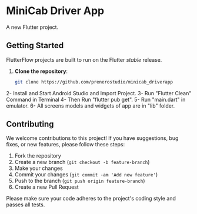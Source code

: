 # MiniCab Driver App

A new Flutter project.

## Getting Started

FlutterFlow projects are built to run on the Flutter _stable_ release.

1. **Clone the repository**:
   ```bash
   git clone https://github.com/prenerostudio/minicab_driverapp

2- Install and Start Android Studio and Import Project.
3- Run "Flutter Clean" Command in Terminal
4- Then Run "flutter pub get".
5- Run "main.dart" in emulator.
6- All screens models and widgets of app are in "lib" folder.

## Contributing

We welcome contributions to this project! If you have suggestions, bug fixes, or new features, please follow these steps:

1. Fork the repository
2. Create a new branch (`git checkout -b feature-branch`)
3. Make your changes
4. Commit your changes (`git commit -am 'Add new feature'`)
5. Push to the branch (`git push origin feature-branch`)
6. Create a new Pull Request

Please make sure your code adheres to the project's coding style and passes all tests.
